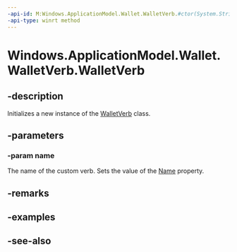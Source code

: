 ----api-id: M:Windows.ApplicationModel.Wallet.WalletVerb.#ctor(System.String)
-api-type: winrt method
---<!-- Method syntaxpublic WalletVerb(System.String name)--># Windows.ApplicationModel.Wallet.WalletVerb.WalletVerb## -descriptionInitializes a new instance of the [WalletVerb](walletverb.md) class.## -parameters### -param nameThe name of the custom verb. Sets the value of the [Name](walletverb_name.md) property.## -remarks## -examples## -see-also